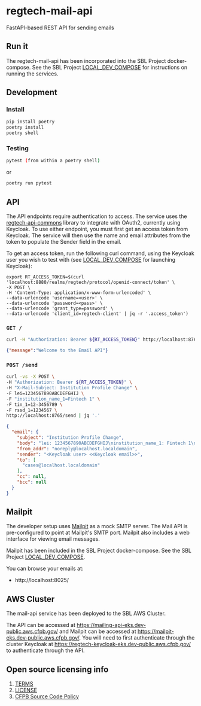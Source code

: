 # regtech-mail-api

FastAPI-based REST API for sending emails

## Run it

The regtech-mail-api has been incorporated into the SBL Project docker-compose.  See the SBL Project [LOCAL_DEV_COMPOSE](https://github.com/cfpb/sbl-project/blob/main/LOCAL_DEV_COMPOSE.md) for instructions on running the services.

## Development

### Install

```bash
pip install poetry
poetry install
poetry shell
```

### Testing

```bash
pytest (from within a poetry shell)
```
or

```bash
poetry run pytest
```

## API
The API endpoints require authentication to access.  The service uses the [regtech-api-commons](https://github.com/cfpb/regtech-api-commons) library to integrate with OAuth2, currently using Keycloak.
To use either endpoint, you must first get an access token from Keycloak.  The service will then use the name and email attributes from the token to populate the Sender field in the email.

To get an access token, run the following curl command, using the Keycloak user you wish to test with (see [LOCAL_DEV_COMPOSE](https://github.com/cfpb/sbl-project/blob/main/LOCAL_DEV_COMPOSE.md) for launching Keycloak):

```
export RT_ACCESS_TOKEN=$(curl 'localhost:8880/realms/regtech/protocol/openid-connect/token' \
-X POST \
-H 'Content-Type: application/x-www-form-urlencoded' \
--data-urlencode 'username=<user>' \
--data-urlencode 'password=<pass>' \
--data-urlencode 'grant_type=password' \
--data-urlencode 'client_id=regtech-client' | jq -r '.access_token')
```

### `GET /`

```bash
curl -H "Authorization: Bearer ${RT_ACCESS_TOKEN}" http://localhost:8765
```
```json
{"message":"Welcome to the Email API"}
```

### `POST /send`

```bash
curl -vs -X POST \
-H "Authorization: Bearer ${RT_ACCESS_TOKEN}" \
-H "X-Mail-Subject: Institution Profile Change" \
-F lei=1234567890ABCDEFGHIJ \
-F "institution_name_1=Fintech 1" \
-F tin_1=12-3456789 \
-F rssd_1=1234567 \
http://localhost:8765/send | jq '.'
```
```json
{
  "email": {
    "subject": "Institution Profile Change",
    "body": "lei: 1234567890ABCDEFGHIJ\ninstitution_name_1: Fintech 1\ntin_1: 12-3456789\nrssd_1: 1234567",
    "from_addr": "noreply@localhost.localdomain",
    "sender": "<Keycloak user> <<Keycloak email>>",
    "to": [
      "cases@localhost.localdomain"
    ],
    "cc": null,
    "bcc": null
  }
}
```

## Mailpit

The developer setup uses [Mailpit](https://mailpit.axllent.org/) as a mock
SMTP server. The Mail API is pre-configured to point at Mailpit's SMTP port.
Mailpit also includes a web interface for viewing email messages.

Mailpit has been included in the SBL Project docker-compose.  See the SBL Project [LOCAL_DEV_COMPOSE](https://github.com/cfpb/sbl-project/blob/main/LOCAL_DEV_COMPOSE.md).

You can browse your emails at:

- http://localhost:8025/


## AWS Cluster

The mail-api service has been deployed to the SBL AWS Cluster.

The API can be accessed at https://mailing-api-eks.dev-public.aws.cfpb.gov/ and Mailpit can be accessed at https://mailpit-eks.dev-public.aws.cfpb.gov/.  You will need to first authenticate through the cluster Keycloak at https://regtech-keycloak-eks.dev-public.aws.cfpb.gov/ to authenticate through the API.


## Open source licensing info
1. [TERMS](TERMS.md)
2. [LICENSE](LICENSE)
3. [CFPB Source Code Policy](https://github.com/cfpb/source-code-policy/)
